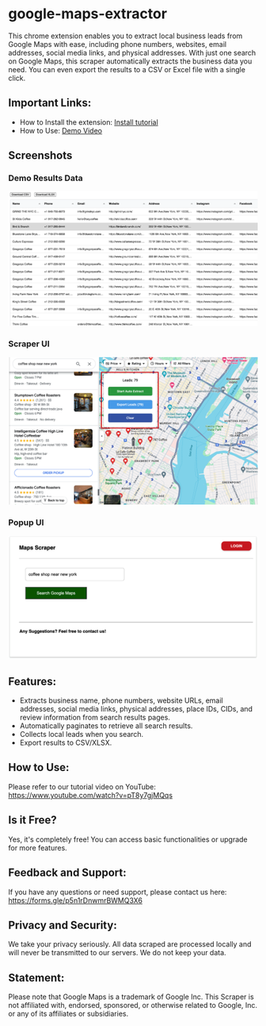 # google-maps-extractor

This chrome extension enables you to extract local business leads from Google Maps with ease, including phone numbers, websites, email addresses, social media links, and physical addresses. With just one search on Google Maps, this scraper automatically extracts the business data you need. You can even export the results to a CSV or Excel file with a single click.

## Important Links:

- How to Install the extension: [Install tutorial](https://www.gmapsemailextractor.com/)
- How to Use: [Demo Video](https://www.youtube.com/watch?v=pT8y7gjMQqs)

## Screenshots

### Demo Results Data

![Demo Data Results](./screenshot/demo_data.png)

### Scraper UI

![Scraper UI](./screenshot/ui.png)

### Popup UI

![Popup UI](./screenshot/popup.png)

## Features:

- Extracts business name, phone numbers, website URLs, email addresses, social media links, physical addresses, place IDs, CIDs, and review information from search results pages.
- Automatically paginates to retrieve all search results.
- Collects local leads when you search.
- Export results to CSV/XLSX.

## How to Use:

Please refer to our tutorial video on YouTube: https://www.youtube.com/watch?v=pT8y7gjMQqs

## Is it Free?

Yes, it's completely free! You can access basic functionalities or upgrade for more features.

## Feedback and Support:

If you have any questions or need support, please contact us here: https://forms.gle/p5n1rDnwmrBWMQ3X6

## Privacy and Security:

We take your privacy seriously. All data scraped are processed locally and will never be transmitted to our servers. We do not keep your data.

## Statement:

Please note that Google Maps is a trademark of Google Inc. This Scraper is not affiliated with, endorsed, sponsored, or otherwise related to Google, Inc. or any of its affiliates or subsidiaries.
